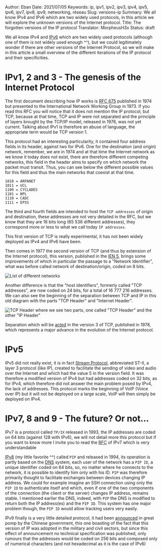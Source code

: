 Author: Eban 
Date: 2021/07/05
Keywords: ip, ipv1, ipv2, ipv3, ipv4, ipv5, ipv6, ipv7, ipv8, ipv9, networking, réseau
Slug: versions-ip
Summary: We all know IPv4 and IPv6 which are two widely used protocols, in this article we will explore the unknown versions of the Internet protocol.
Title: The forgotten versions of the IP protocol
Translator: MorpheusH3x
Status: draft

We all know IPv4 and [IPv6](https://en.ilearned.eu.org/ipv6.html) which are two widely used protocols (although one of them is not widely used enough ^^), but we could legitimately wonder if there are other versions of the Internet Protocol, so we will make in this article a small overview of the different iterations of the IP protocol and their specificities.

# IPv1, 2 and 3 - The genesis of the Internet Protocol

The first document describing how IP works is [RFC 675](https://www.rfc-editor.org/rfc/rfc675.html) published in 1974 but presented to the International Network Working Group in 1973. If you read this RFC you will notice that it does not mention the IP protocol, but TCP, because at that time, TCP and IP were not separated and the principle of layers brought by the TCP/IP model, released in 1976, was not yet current. Talking about IPv1 is therefore an abuse of language, the appropriate term would be TCP version 1.

This protocol had an interesting particularity, it contained four address fields in its header, against two for IPv6. One for the destination (and origin) network, remember, we are in 1974 and at that time the Internet network as we know it today does not exist, there are therefore different competing networks, this field in the header aims to specify on which network the packet must transit. Thus, you can see below the different possible values for this field and thus the main networks that coexist at that time.

```
1010 = ARPANET
1011 = UCL
1100 = CYCLADES
1101 = NPL
1110 = CADC
1111 = EPSS
```

The third and fourth fields are intended to host the `TCP addresses` of origin and destination, these addresses are not very detailed in the RFC, but we know that they are 16 bits long (65 536 different addresses), they correspond more or less to what we call today `IP addresses`.

This first version of TCP is really experimental, it has not been widely deployed as IPv4 and IPv6 have been.

Then comes in 1977 the second version of TCP (and thus by extension of the Internet protocol), this version, published in the [IEN 5](https://www.rfc-editor.org/in-notes/ien/ien5.pdf), brings some improvements of which in particular the passage to a "Network Identifier", what was before called network of destination/origin, coded on 8 bits.

![List of different networks](/static/img/versions-ip/network_list.png)

Another difference is that the "host identifiers", formerly called "TCP addresses", are now coded on 24 bits, for a total of 16 777 216 addresses. We can also see the beginning of the separation between TCP and IP in this old diagram with the parts "TCP Header" and "Internet Header".

![TCP Header where we see two parts, one called "TCP Header" and the other "IP Header"](/static/img/versions-ip/header.png)

Separation which will be [acted](https://datatracker.ietf.org/doc/html/rfc760) in the version 3 of TCP, published in 1978, which represents a major advance in the evolution of the Internet protocol.

# IPv5

IPv5 did not really exist, it is in fact [Stream Protocol](https://datatracker.ietf.org/doc/html/rfc1190), abbreviated ST-II, a layer 3 protocol (like IP), created to facilitate the sending of video and audio over the Internet and which had the value 5 in the version field. It was therefore a modified version of IPv4 but had addresses coded on 32 bits, as for IPv4, which therefore did not answer the main problem posed by IPv4, the lack of addresses. This protocol marks the beginning of VoIP (Voice over IP) but it will not be deployed on a large scale, VoIP will then simply be deployed on IPv4.

# IPv7, 8 and 9 - The future? Or not...

IPv7 is a protocol called `TP/IX` released in 1993, the IP addresses are coded on 64 bits (against 128 with IPv6), we will not detail more this protocol but if you want to know more I invite you to read the [RFC](https://datatracker.ietf.org/doc/html/rfc1475) of IPv7 which is very understandable

[IPv8](https://datatracker.ietf.org/doc/html/rfc1621) (my little favorite ^^) called `PIP` and released in 1994, its operation is partly based on the [DNS](https://en.ilearned.eu.org/dns-basics.html) system, each user of the network has a `PIP ID`, a unique identifier coded on 64 bits, so, no matter where he connects to the network, it is possible to identify him only with his ID. `PIP` was therefore primarily thought to facilitate exchanges between devices changing IP address. We could for example imagine an SSH connection using only the `PIP ID` to authenticate itself and which, even if one of the two components of the connection (the client or the server) changes IP address, remains stable. I mentioned earlier the DNS, indeed, with `PIP` the DNS is modified to return both the IP address(es) and the `PIP ID`. This system has one major problem though, the `PIP ID` would allow tracking users very easily.

IPv9 finally is a very little detailed protocol, it had been [announced](http://www.china.org.cn/english/scitech/100279.htm) in great pomp by the Chinese government, this one boasting of the fact that this version of IP was adopted in the military and civil sectors, but since this effect of announcement no technical specification was published, only rumours that the addresses would be coded on 256 bits and composed only of numerical characters (and not hexadecimal as it is the case of IPv6)

